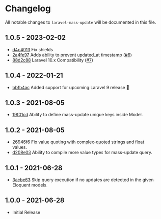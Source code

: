 # Changelog

All notable changes to `laravel-mass-update` will be documented in this file.

## 1.0.5 - 2023-02-02

- [d4c4013](https://github.com/iksaku/laravel-mass-update/commit/d4c4013dcb64b4129e86739a66f87b9e860a7e10) Fix shields
- [2a4fe97](https://github.com/iksaku/laravel-mass-update/commit/2a4fe975ecaa72a2c070da9a76860f61c7cb2001) Adds ability to prevent updated_at timestamp ([#6](https://github.com/iksaku/laravel-mass-update/pull/6)) 
- [88d2c88](https://github.com/iksaku/laravel-mass-update/commit/88d2c88ac6400a43bbf9deabb31e260c20ab9955) Laravel 10.x Compatibility ([#7](https://github.com/iksaku/laravel-mass-update/pull/7))

## 1.0.4 - 2022-01-21

- [bbfb4ac](https://github.com/iksaku/laravel-mass-update/commit/bbfb4ac773b7131dd2f541f1a9fefc9a78ad357d) Added support for upcoming Laravel 9 release :tada:

## 1.0.3 - 2021-08-05

- [19f01cd](https://github.com/iksaku/laravel-mass-update/commit/19f01cd2a3ec441d741189aedeaa6e5834b65408) Ability to define mass-update unique keys inside Model.

## 1.0.2 - 2021-08-05

- [26946f6](https://github.com/iksaku/laravel-mass-update/commit/26946f66b3930af097052f85a06933f7b301f3e9) Fix value quoting with complex-quoted strings and float values.
- [d208e03](https://github.com/iksaku/laravel-mass-update/commit/d208e031f1412ad805f680667fbc18cbef85563b) Ability to compile more value types for mass-update query.

## 1.0.1 - 2021-06-28

- [3acbe63](https://github.com/iksaku/laravel-mass-update/commit/3acbe634b5abee298102f3e3a56d2a133f7cfffb) Skip query execution if no updates are detected in the given Eloquent models.

## 1.0.0 - 2021-06-28

- Initial Release
